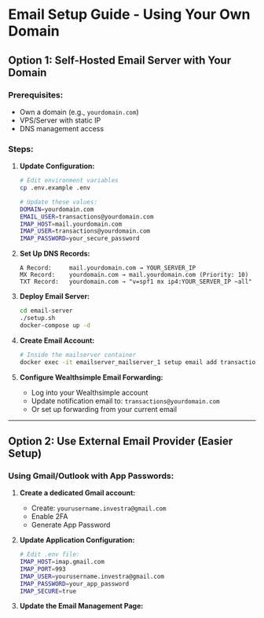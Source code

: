 # Email Setup Guide - Using Your Own Domain

## Option 1: Self-Hosted Email Server with Your Domain

### Prerequisites:
- Own a domain (e.g., `yourdomain.com`)
- VPS/Server with static IP
- DNS management access

### Steps:

1. **Update Configuration:**
   ```bash
   # Edit environment variables
   cp .env.example .env
   
   # Update these values:
   DOMAIN=yourdomain.com
   EMAIL_USER=transactions@yourdomain.com
   IMAP_HOST=mail.yourdomain.com
   IMAP_USER=transactions@yourdomain.com
   IMAP_PASSWORD=your_secure_password
   ```

2. **Set Up DNS Records:**
   ```
   A Record:     mail.yourdomain.com → YOUR_SERVER_IP
   MX Record:    yourdomain.com → mail.yourdomain.com (Priority: 10)
   TXT Record:   yourdomain.com → "v=spf1 mx ip4:YOUR_SERVER_IP ~all"
   ```

3. **Deploy Email Server:**
   ```bash
   cd email-server
   ./setup.sh
   docker-compose up -d
   ```

4. **Create Email Account:**
   ```bash
   # Inside the mailserver container
   docker exec -it emailserver_mailserver_1 setup email add transactions@yourdomain.com password123
   ```

5. **Configure Wealthsimple Email Forwarding:**
   - Log into your Wealthsimple account
   - Update notification email to: `transactions@yourdomain.com`
   - Or set up forwarding from your current email

---

## Option 2: Use External Email Provider (Easier Setup)

### Using Gmail/Outlook with App Passwords:

1. **Create a dedicated Gmail account:**
   - Create: `yourusername.investra@gmail.com`
   - Enable 2FA
   - Generate App Password

2. **Update Application Configuration:**
   ```bash
   # Edit .env file:
   IMAP_HOST=imap.gmail.com
   IMAP_PORT=993
   IMAP_USER=yourusername.investra@gmail.com
   IMAP_PASSWORD=your_app_password
   IMAP_SECURE=true
   ```

3. **Update the Email Management Page:**

